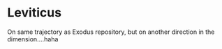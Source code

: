 # Leviticus
On same trajectory as Exodus repository, but on another direction in the dimension....haha
